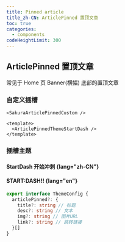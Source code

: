 ```yaml
---
title: Pinned article
title_zh-CN: ArticlePinned 置顶文章
toc: true
categories:
  - components
codeHeightLimit: 300
---
```


## ArticlePinned 置顶文章

常见于 Home 页 Banner(横幅) 底部的置顶文章

### 自定义插槽

`<SakuraArticlePinnedCustom />`

```vue
<template>
  <ArticlePinnedThemeStartDash />
</template>
```

### 插槽主题

#### StartDash 开始冲刺 {lang="zh-CN"}
#### START:DASH!! {lang="en"}

<SakuraArticlePinnedPG />

```ts
export interface ThemeConfig {
  articlePinned?: {
    title?: string // 标题
    desc?: string // 文本
    img?: string // 图片URL
    link?: string // 跳转链接
  }[]
}
```
